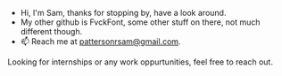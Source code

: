- Hi, I'm Sam, thanks for stopping by, have a look around.
- My other github is FvckFont, some other stuff on there, not much different though.
- 📫 Reach me at pattersonrsam@gmail.com.

Looking for internships or any work oppurtunities, feel free to reach out.

<!---
pattersondev/pattersondev is a ✨ special ✨ repository because its `README.md` (this file) appears on your GitHub profile.
You can click the Preview link to take a look at your changes.
--->
